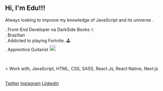 <h2>Hi, I'm Edu!!! </h2>
<p>Always looking to improve my knowledge of JavaScript and its universe .</p>
<p>
  . Front-End Developer na DarkSide Books 🖱
  <br>
  . Brazilian
  <br>
  . Addicted to playing Fortnite. 🕹
  <br>
  . Apprentice Guitarist  <img src="https://emojipedia-us.s3.dualstack.us-west-1.amazonaws.com/thumbs/160/apple/271/guitar_1f3b8.png" srcset="https://emojipedia-us.s3.dualstack.us-west-1.amazonaws.com/thumbs/320/apple/271/guitar_1f3b8.png 2x" alt="Guitar on Apple iOS 14.2" width="20" height="20">
</p>
<br>
<p>
  > Work with, JavaScript, HTML, CSS, SASS, React.Js, React Native, Next.js
</p>
<br>
<nav>
  <a href="https://twitter.com/eduardo07js">Twitter</a>
  <a href="https://www.instagram.com/eduardodevjs/">Instagram</a>
  <a href="https://www.linkedin.com/in/eduardo-silva-537963160/">Linkedin</a>
</nav>
